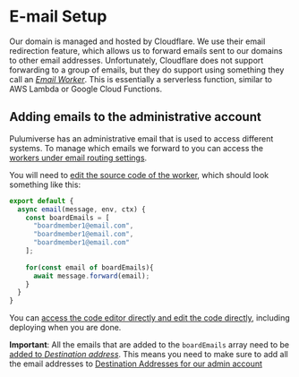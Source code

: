 # E-mail Setup

Our domain is managed and hosted by Cloudflare. We use their email redirection feature, which allows us
to forward emails sent to our domains to other email addresses. Unfortunately, Cloudflare does not support forwarding
to a group of emails, but they do support using something they call an [_Email Worker_][emailworker]. This is essentially a
serverless function, similar to AWS Lambda or Google Cloud Functions.

[emailworker]: https://developers.cloudflare.com/workers/

## Adding emails to the administrative account

Pulumiverse has an administrative email that is used to access different systems. To manage which emails we forward to
you can access the [workers under email routing settings][worker-settings].

You will need to [edit the source code of the worker][worker-codeeditor], which should look something like this:

```javascript
export default {
  async email(message, env, ctx) {
    const boardEmails = [
      "boardmember1@email.com",
      "boardmember1@email.com",
      "boardmember1@email.com"
    ];
    
    for(const email of boardEmails){
      await message.forward(email);
    }
  }
}
```

You can [access the code editor directly and edit the code directly][worker-codeeditor], including deploying when you are done.

[worker-settings]: https://dash.cloudflare.com/caa2f1975dab04704dbe24bc277804e8/pulumiverse.com/email/routing/workers
[worker-codeeditor]: https://dash.cloudflare.com/caa2f1975dab04704dbe24bc277804e8/pulumiverse.com/email/routing/workers/edit/send-to-govboard/production

**Important**: All the emails that are added to the `boardEmails` array need to be [added to _Destination address_][dest-addr].
This means you need to make sure to add all the email addresses to [Destination Addresses for our admin account][settings-dest-addr]

[settings-dest-addr]: https://dash.cloudflare.com/caa2f1975dab04704dbe24bc277804e8/pulumiverse.com/email/routing/destination-address
[dest-addr]: https://developers.cloudflare.com/email-routing/setup/email-routing-addresses/#destination-addresses
